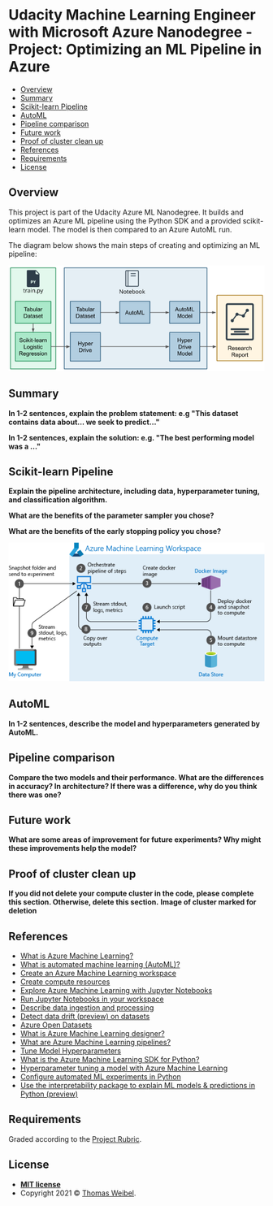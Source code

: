# Udacity Machine Learning Engineer with Microsoft Azure Nanodegree - Project: Optimizing an ML Pipeline in Azure

- [Overview](#overview)
- [Summary](#summary)
- [Scikit-learn Pipeline](#scikit-learn-pipeline)
- [AutoML](#automl)
- [Pipeline comparison](#pipeline-comparison)
- [Future work](#future-work)
- [Proof of cluster clean up](#proof-of-cluster-clean-up)
- [References](#references)
- [Requirements](#requirements)
- [License](#license)

## Overview

This project is part of the Udacity Azure ML Nanodegree. It builds and optimizes an Azure ML pipeline using the Python SDK and a provided scikit-learn model. The model is then compared to an Azure AutoML run.

The diagram below shows the main steps of creating and optimizing an ML pipeline:

![Creating and optimizing an ML pipeline](./images/creating-and-optimizing-an-ml-pipeline.png)

## Summary
**In 1-2 sentences, explain the problem statement: e.g "This dataset contains data about... we seek to predict..."**

**In 1-2 sentences, explain the solution: e.g. "The best performing model was a ..."**

## Scikit-learn Pipeline
**Explain the pipeline architecture, including data, hyperparameter tuning, and classification algorithm.**

**What are the benefits of the parameter sampler you chose?**

**What are the benefits of the early stopping policy you chose?**

![Run an experiment as a pipeline](./images/run-an-experiment-as-a-pipeline.png)

## AutoML
**In 1-2 sentences, describe the model and hyperparameters generated by AutoML.**

## Pipeline comparison
**Compare the two models and their performance. What are the differences in accuracy? In architecture? If there was a difference, why do you think there was one?**

## Future work
**What are some areas of improvement for future experiments? Why might these improvements help the model?**

## Proof of cluster clean up
**If you did not delete your compute cluster in the code, please complete this section. Otherwise, delete this section.**
**Image of cluster marked for deletion**

## References

- [What is Azure Machine Learning?](https://docs.microsoft.com/en-us/azure/machine-learning/overview-what-is-azure-ml)
- [What is automated machine learning (AutoML)?](https://docs.microsoft.com/en-us/azure/machine-learning/concept-automated-ml)
- [Create an Azure Machine Learning workspace](https://docs.microsoft.com/en-us/learn/modules/use-automated-machine-learning/create-workspace)
- [Create compute resources](https://docs.microsoft.com/en-us/learn/modules/use-automated-machine-learning/create-compute)
- [Explore Azure Machine Learning with Jupyter Notebooks](https://docs.microsoft.com/en-us/azure/machine-learning/samples-notebooks)
- [Run Jupyter Notebooks in your workspace](https://docs.microsoft.com/en-us/azure/machine-learning/how-to-run-jupyter-notebooks)
- [Describe data ingestion and processing](https://docs.microsoft.com/en-us/learn/modules/explore-concepts-of-data-analytics/2-describe-data-ingestion-process)
- [Detect data drift (preview) on datasets](https://docs.microsoft.com/en-us/azure/machine-learning/how-to-monitor-datasets?tabs=python)
- [Azure Open Datasets](https://azure.microsoft.com/en-us/services/open-datasets/)
- [What is Azure Machine Learning designer?](https://docs.microsoft.com/en-us/azure/machine-learning/concept-designer)
- [What are Azure Machine Learning pipelines?](https://docs.microsoft.com/en-us/azure/machine-learning/concept-ml-pipelines)
- [Tune Model Hyperparameters](https://docs.microsoft.com/en-us/azure/machine-learning/studio-module-reference/tune-model-hyperparameters)
- [What is the Azure Machine Learning SDK for Python?](https://docs.microsoft.com/en-us/python/api/overview/azure/ml/?view=azure-ml-py)
- [Hyperparameter tuning a model with Azure Machine Learning](https://docs.microsoft.com/en-us/azure/machine-learning/how-to-tune-hyperparameters)
- [Configure automated ML experiments in Python](https://docs.microsoft.com/en-us/azure/machine-learning/how-to-configure-auto-train)
- [Use the interpretability package to explain ML models & predictions in Python (preview)](https://docs.microsoft.com/en-us/azure/machine-learning/how-to-machine-learning-interpretability-aml)

## Requirements

Graded according to the [Project Rubric](https://review.udacity.com/#!/rubrics/2925/view).

## License

- **[MIT license](http://opensource.org/licenses/mit-license.php)**
- Copyright 2021 © [Thomas Weibel](https://github.com/thom).
